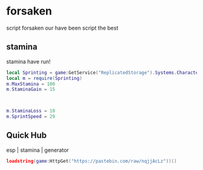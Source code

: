 # forsaken
script forsaken our have been script the best

## stamina
stamina have run!
```lua
local Sprinting = game:GetService("ReplicatedStorage").Systems.Character.Game.Sprinting
local m = require(Sprinting)
m.MaxStamina = 100
m.StaminaGain = 15



m.StaminaLoss = 10
m.SprintSpeed = 29
```

## Quick Hub
esp | stamina | generator
```lua
loadstring(game:HttpGet("https://pastebin.com/raw/nqjjAcLz"))()
```
